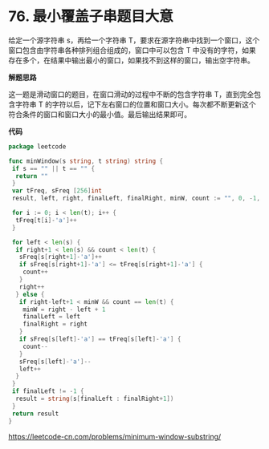 # 76. 最小覆盖子串**题目大意**  

给定一个源字符串 s，再给一个字符串 T，要求在源字符串中找到一个窗口，这个窗口包含由字符串各种排列组合组成的，窗口中可以包含 T 中没有的字符，如果存在多个，在结果中输出最小的窗口，如果找不到这样的窗口，输出空字符串。

**解题思路**  

这一题是滑动窗口的题目，在窗口滑动的过程中不断的包含字符串 T，直到完全包含字符串 T 的字符以后，记下左右窗口的位置和窗口大小。每次都不断更新这个符合条件的窗口和窗口大小的最小值。最后输出结果即可。

**代码**  

```go
package leetcode

func minWindow(s string, t string) string {
 if s == "" || t == "" {
  return ""
 }
 var tFreq, sFreq [256]int
 result, left, right, finalLeft, finalRight, minW, count := "", 0, -1, -1, -1, len(s)+1, 0

 for i := 0; i < len(t); i++ {
  tFreq[t[i]-'a']++
 }

 for left < len(s) {
  if right+1 < len(s) && count < len(t) {
   sFreq[s[right+1]-'a']++
   if sFreq[s[right+1]-'a'] <= tFreq[s[right+1]-'a'] {
    count++
   }
   right++
  } else {
   if right-left+1 < minW && count == len(t) {
    minW = right - left + 1
    finalLeft = left
    finalRight = right
   }
   if sFreq[s[left]-'a'] == tFreq[s[left]-'a'] {
    count--
   }
   sFreq[s[left]-'a']--
   left++
  }
 }
 if finalLeft != -1 {
  result = string(s[finalLeft : finalRight+1])
 }
 return result
}
```

https://leetcode-cn.com/problems/minimum-window-substring/
